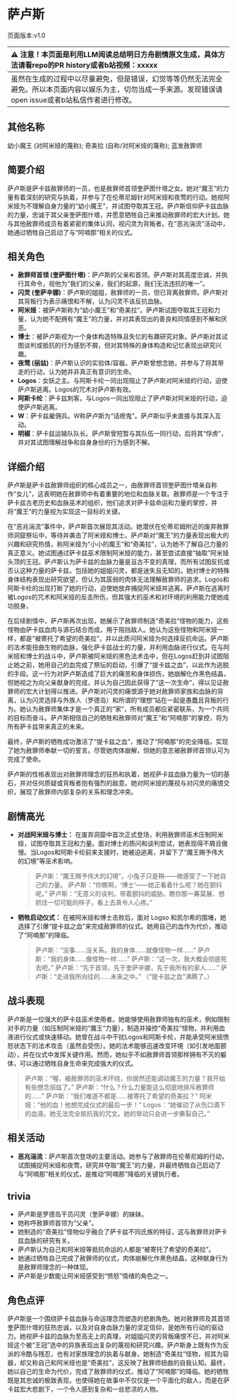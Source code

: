 # 萨卢斯
页面版本:v1.0
 

| :warning: 注意！本页面是利用LLM阅读总结明日方舟剧情原文生成，具体方法请看repo的PR history或者b站视频：xxxxx           |
|:----------------------------|
| 虽然在生成的过程中以尽量避免，但是错误，幻觉等等仍然无法完全避免。所以本页面内容以娱乐为主，切勿当成一手来源。发现错误请open issue或者b站私信作者进行修改。|



## 其他名称
幼小魔王 (对阿米娅的蔑称); 奇美拉 (自称/对阿米娅的蔑称); 蓝发赦罪师
## 简要介绍
萨卢斯是萨卡兹赦罪师的一员，也是赦罪师首领奎萨图什塔之女。她对“魔王”的力量有着深刻的研究与执着，并参与了在伦蒂尼姆针对阿米娅和夜莺的行动。她视阿米娅为不理解自身力量的“幼小魔王”，并试图夺取其王冠。萨卢斯信仰萨卡兹血脉的力量，忠诚于其父亲奎萨图什塔，并愿意牺牲自己来推动赦罪师的宏大计划。她与其他赦罪师成员有着紧密的集体认同，视闪灵为背叛者。在“恶兆湍流”活动中，她通过牺牲自己启动了与“阿喃那”相关的仪式。
## 相关角色
-   **赦罪师首领 (奎萨图什塔)**：萨卢斯的父亲和首领。萨卢斯对其高度忠诚，并执行其命令，视他为“我们的父亲，我们的起源，我们无法违抗的唯一”。
-   **闪灵 (奎萨辛娜)**：萨卢斯的姐姐，赦罪师的一员，但已背离赦罪师。萨卢斯对其背叛行为表示痛恨和不解，认为闪灵不该反抗血脉。
-   **阿米娅**：被萨卢斯称为“幼小魔王”和“奇美拉”。萨卢斯试图夺取其王冠和力量，认为她不配拥有“魔王”的力量，并对其表现出的善良和同情感到不解和厌恶。
-   **博士**：被萨卢斯视为一个身体构造特殊且失忆的有趣研究对象。萨卢斯对其试图谈判或抵抗的行为感到不屑，但对其特殊的身体构造和记忆表现出研究兴趣。
-   **夜莺 (丽兹)**：萨卢斯认识的实验体/容器。萨卢斯曾想念她，并参与了将其带走的行动，认为她并非真正有意识的生命。
-   **Logos**：女妖之主。与阿斯卡纶一同出现阻止了萨卢斯对阿米娅的行动，迫使萨卢斯逃离。Logos的咒术对萨卢斯有效。
-   **阿斯卡纶**：萨卡兹刺客。与Logos一同出现阻止了萨卢斯对阿米娅的行动，迫使萨卢斯逃离。
-   **W**：萨卡兹雇佣兵。W称萨卢斯为“话痨鬼”。萨卢斯似乎未直接与其深入互动。
-   **明椒**：萨卡兹运输队队长。萨卢斯曾短暂与其队伍一同行动，后将其“俘虏”，并对其试图理解战争和自身身份的行为感到不解。
## 详细介绍
萨卢斯是萨卡兹赦罪师组织的核心成员之一，由赦罪师首领奎萨图什塔亲自称作“女儿”，这表明她在赦罪师中有着重要的地位和血脉关联。赦罪师是一个专注于萨卡兹古老历史和血脉巫术的组织，他们追求对萨卡兹命运和力量的掌控，并将“魔王”的力量视为实现这一目标的关键。

在“恶兆湍流”事件中，萨卢斯首次展现其活动。她潜伏在伦蒂尼姆附近的废弃赦罪师洞窟祭坛中，等待并袭击了阿米娅和博士。萨卢斯对“魔王”的力量表现出极大的兴趣和研究热情，称阿米娅为“小小的魔王”和“奇美拉”，认为她不了解自己力量的真正意义。她试图通过萨卡兹巫术限制阿米娅的能力，甚至尝试直接“抽取”阿米娅头顶的王冠。萨卢斯认为萨卡兹的血脉力量是亘古不变的真理，而所有试图反抗或否认这种力量的萨卡兹，包括她的姐姐闪灵，都是迷失且无知的。她对博士的特殊身体结构表现出研究欲望，但认为其孱弱的肉体无法理解赦罪师的追求。Logos和阿斯卡纶的出现打断了她的行动，迫使她放弃捕捉阿米娅并逃离。萨卢斯在逃离时被Logos的咒术和阿米娅的反击所伤，但其强大的巫术和对环境的利用能力使她成功脱身。

在后续剧情中，萨卢斯再次出现，她展示了赦罪师制造“奇美拉”怪物的能力，这些怪物由萨卡兹血肉与源石结合而成，用于阻挡敌人。她认为这些怪物和阿米娅一样，都是“被寄托了希望的奇美拉”，并以此质问阿米娅为何选择反抗命运。萨卢斯的法术能扭曲生物的血脉，强化萨卡兹战士的力量，并利用血脉进行仪式。在与阿米娅和博士的战斗中，萨卢斯被阿米娅的黑色法术击中，但在Logos赶到并试图阻止她之前，她用自己的血完成了祭坛的启动，引爆了“提卡兹之血”，以此作为逃脱的手段。这一行为对萨卢斯造成了巨大的痛苦和身体损伤，她崩解化作黑色结晶，但她视之为向父亲献身的完成，并认为自己因此获得了“这一次生命”，得以见证赦罪师的宏大计划得以推进。萨卢斯对闪灵的痛恨源于她对赦罪师家族和血脉的背离，认为闪灵选择与外族人（罗德岛）和所谓的“理想”站在一起是愚蠢且背叛的行为。她认为赦罪师集体才是一个真正的“家”，所有成员都应紧密联系，为一个共同的目标而奋斗。萨卢斯相信自己的牺牲和赦罪师对“魔王”和“阿喃那”的掌控，将为所有萨卡兹带来真正的未来。

最终，萨卢斯的牺牲成功激活了“提卡兹之血”，推动了“阿喃那”的完全降临，实现了她为赦罪师奉献一切的誓言。尽管她肉体崩解，但她的意志被赦罪师首领认可为完成了使命。

萨卢斯的性格表现出对赦罪师理念的狂热和执着，她视萨卡兹血脉力量为一切的基石，并对任何质疑或背叛者抱有强烈的敌意。她对阿米娅的蔑视与对闪灵的痛恨交织，展现了赦罪师内部复杂的关系和理念冲突。
## 剧情高光
*   **对战阿米娅与博士：** 在废弃洞窟中首次正式登场，利用赦罪师巫术压制阿米娅，试图夺取其王冠和力量。面对博士的质问和谈判尝试，她表现得不屑且傲慢。当Logos和阿斯卡纶前来支援时，她被迫逃离，并留下了“魔王赐予伟大的幻境”等巫术影响。
    > 萨卢斯：“魔王赐予伟大的幻境”。小兔子只是稍——微感受了一下她自己的力量。
    > 萨卢斯：“你瞧啊，‘博士’——她正看着什么呢？她在颤抖呢。”
    > 萨卢斯：“无意义的谈判。带着颤抖的威胁。瞧你那一筹莫展、想抓住一切可能的样子，看上去真令人心疼。”
*   **牺牲启动仪式：** 在被阿米娅和博士击败后，面对 Logso 和凯尔希的围堵，她选择了引爆“提卡兹之血”来完成赦罪师的仪式。她用自己的血作为代价，推动了“阿喃那”的降临。
    > 萨卢斯：“没事......没关系。我的身体......就像怪物一样......”
    > 萨卢斯：“我的身体......像怪物一样......”
    > 萨卢斯：“这一次，我大概会彻底死去吧。”
    > 萨卢斯：“先于首领，先于奎萨辛娜，先于我所有的家人......”
    > 萨卢斯：“走进我所向往的......未来之中。”
    > （“提卡兹之血”沸腾了。）
## 战斗表现
萨卢斯是一位强大的萨卡兹巫术使用者。她能够使用赦罪师独有的巫术，例如限制对手的力量（如压制阿米娅的“魔王”力量），制造并操控“奇美拉”怪物，并利用血液进行仪式或快速移动。她曾在战斗中干扰Logos和阿斯卡纶，并能承受阿米娅愤怒状态下的法术攻击（虽然会受伤）。她的法术能够迅速改变环境（如引发地面颤动），并在仪式中发挥关键作用。然而，她似乎不如赦罪师首领那样拥有不灭的躯体，可以通过牺牲自身生命来完成强大的仪式。
> 萨卢斯：“喔，被赦罪师的巫术环绕，你居然还能调动魔王的力量？我开始有些想念丽兹了。”
> 萨卢斯：“什么？什么力量能这么彻底地排斥赦罪师的......”
> 萨卢斯：“我们难道不都是......被寄托了希望的奇美拉？”
> 阿米娅：“他的血！他想完成仪式的最后一步！”
> Logos：“她催动了从伤口滴下的血液。她无法完全抵抗我的咒文。她的举动只会进一步撕裂自己。”
## 相关活动
-   **恶兆湍流**：萨卢斯首次登场的主要活动。她参与了赦罪师在伦蒂尼姆的行动，试图捕捉阿米娅和夜莺，研究并夺取“魔王”的力量，并最终牺牲自己启动了与“阿喃那”相关的仪式，是推动“阿喃那”降临的关键执行者。
## trivia
*   萨卢斯是罗德岛干员闪灵（奎萨辛娜）的妹妹。
*   她称呼赦罪师首领为“父亲”。
*   她制造的“奇美拉”怪物似乎融合了萨卡兹不同氏族的特征，这与赦罪师对萨卡兹血脉的研究有关。
*   萨卢斯认为自己和阿米娅等抵抗命运的人都是“被寄托了希望的奇美拉”。
*   她通过牺牲自己完成了赦罪师的仪式，肉体崩解化作黑色结晶，这种献身行为是赦罪师理念的一种体现。
*   萨卢斯是少数能让阿米娅感受到“愤怒”情绪的角色之一。
## 角色点评
萨卢斯是一个围绕萨卡兹血脉与命运理念而塑造的悲剧角色。她对赦罪师及其首领奎萨图什塔的狂热忠诚，以及对自身血脉力量的坚定信仰，是她所有行动的驱动力。她视萨卡兹的血脉为至高无上的真理，对姐姐闪灵的背叛痛恨不已，并对阿米娅这个被“王冠”选中的异族表现出复杂的蔑视和研究兴趣。萨卢斯身上既有作为反派的冷酷与残忍，也有对家族理念的执着与献身。她制造“奇美拉”怪物，视其为容器，却又称自己和阿米娅也是“奇美拉”，这反映了赦罪师扭曲的自我认知。最终，她以自己的生命为代价，完成了赦罪师的仪式，推动了“阿喃那”的降临。她的牺牲既是其忠诚的极致表现，也使得她在故事中不仅仅是一个平面化的敌人，而是在萨卡兹宏大悲剧下，一个令人感到复杂和一丝悲凉的人物。